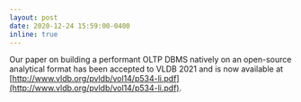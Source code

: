 ```yaml
---
layout: post
date: 2020-12-24 15:59:00-0400
inline: true
---
```

Our paper on building a performant OLTP DBMS natively on an open-source analytical format
has been accepted to VLDB 2021 and is now available at
[http://www.vldb.org/pvldb/vol14/p534-li.pdf](http://www.vldb.org/pvldb/vol14/p534-li.pdf).
